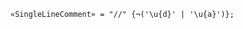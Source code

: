 <!-- This file is generated automatically by infrastructure scripts. Please don't edit by hand. -->

```{ .ebnf .slang-ebnf #SingleLineComment }
«SingleLineComment» = "//" {¬('\u{d}' | '\u{a}')};
```
